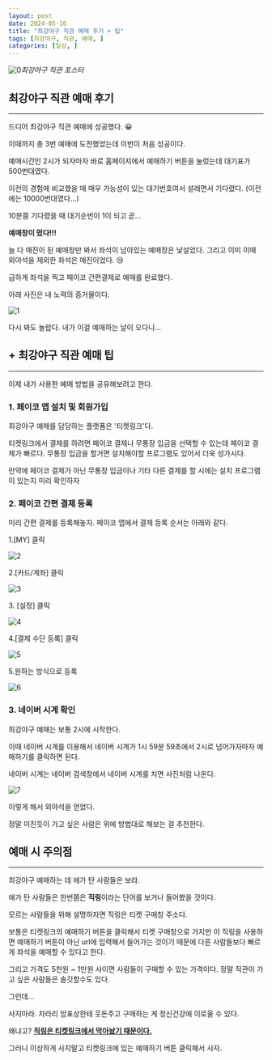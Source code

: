 ```yaml
---
layout: post
date: 2024-05-16
title: "최강야구 직관 예매 후기 + 팁"
tags: [최강야구, 직관, 예매, ]
categories: [일상, ]
---
```



![0](/assets/img/GBD12/0.png)_최강야구 직관 포스터_



## **최강야구 직관 예매 후기**


---


드디어 최강야구 직관 예매에 성공했다. 😀


이때까지 총 3번 예매에 도전했었는데 이번이 처음 성공이다.


예매시간인 2시가 되자마자 바로 홈페이지에서 예매하기 버튼을 눌렀는데 대기표가 500번대였다.


이전의 경험에 비교했을 때 매우 가능성이 있는 대기번호여서 설레면서 기다렸다. (이전에는 10000번대였다...)


10분쯤 기다렸을 때 대기순번이 1이 되고 곧...


**예매창이 떴다!!!**


늘 다 매진이 된 예매창만 봐서 좌석이 남아있는 예매창은 낯설었다. 그리고 이미 이때 외야석을 제외한 좌석은 매진이었다. 😢


급하게 좌석을 찍고 페이코 간편결제로 예매를 완료했다.


아래 사진은 내 노력의 증거물이다.


![1](/assets/img/GBD12/1.png)


다시 봐도 놀랍다. 내가 이걸 예매하는 날이 오다니...



## + 최강야구 직관 예매 팁


---


이제 내가 사용한 예매 방법을 공유해보려고 한다.



### **1. 페이코 앱 설치 및 회원가입**


최강야구 예매를 담당하는 플랫폼은 '티켓링크'다.


티켓링크에서 결제를 하려면 페이코 결제나 무통장 입금을 선택할 수 있는데 페이코 결제가 빠르다. 무통장 입금을 할거면 설치해야할 프로그램도 있어서 더욱 성가시다.


만약에 페이코 결제가 아닌 무통장 입금이나 기타 다른 결제를 할 시에는 설치 프로그램이 있는지 미리 확인하자



### **2. 페이코 간편 결제 등록**


미리 간편 결제를 등록해놓자. 페이코 앱에서 결제 등록 순서는 아래와 같다.


1.[MY] 클릭


![2](/assets/img/GBD12/2.png)


2.[카드/계좌] 클릭


![3](/assets/img/GBD12/3.png)


3. [설정] 클릭


![4](/assets/img/GBD12/4.png)


4.[결제 수단 등록] 클릭


![5](/assets/img/GBD12/5.png)


5.원하는 방식으로 등록


![6](/assets/img/GBD12/6.png)



### **3. 네이버 시계 확인**


최강야구 예매는 보통 2시에 시작한다.


이때 네이버 시계를 이용해서 네이버 시계가 1시 59분 59초에서 2시로 넘어가자마자 예매하기를 클릭하면 된다.


네이버 시계는 네이버 검색창에서 네이버 시계를 치면 사진처럼 나온다.


![7](/assets/img/GBD12/7.png)


이렇게 해서 외야석을 얻었다.


정말 미친듯이 가고 싶은 사람은 위에 방법대로 해보는 걸 추천한다.



## 예매 시 주의점


---


최강야구 예매하는 데 애가 탄 사람들은 보라.


애가 탄 사람들은 한번쯤은 **직링**이라는 단어를 보거나 들어봤을 것이다.


모르는 사람들을 위해 설명하자면 직링은 티켓 구매창 주소다.


보통은 티켓링크의 예매하기 버튼을 클릭해서 티켓 구매창으로 가지만 이 직링을 사용하면 예매하기 버튼이 아닌 url에 입력해서 들어가는 것이기 때문에 다른 사람들보다 빠르게 좌석을 예매할 수 있다고 한다.


그리고 가격도 5천원 ~ 1만원 사이면 사람들이 구매할 수 있는 가격이다. 정말 직관이 가고 싶은 사람들은 솔깃할수도 있다.


그런데...


사지마라. 차라리 암표상한테 웃돈주고 구매하는 게 정신건강에 이로울 수 있다.


왜냐고? <u>**직링은 티켓링크에서 막아놨기 때문이다.**</u>


그러니 이상하게 사지말고 티켓링크에 있는 예매하기 버튼 클릭해서 사자.

